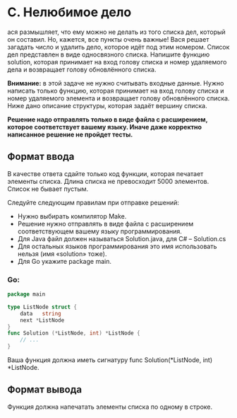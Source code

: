 # C. Нелюбимое дело

ася размышляет, что ему можно не делать из того списка дел, который он составил. 
Но, кажется, все пункты очень важные! Вася решает загадать число и удалить дело, которое идёт под этим номером. Список дел представлен в виде односвязного списка. Напишите функцию solution, которая принимает на вход голову списка и номер удаляемого дела и возвращает голову обновлённого списка.

**Внимание:** в этой задаче не нужно считывать входные данные. Нужно написать только функцию, которая принимает на вход голову списка и номер удаляемого элемента и возвращает голову обновлённого списка. 
Ниже дано описание структуры, которая задаёт вершину списка.

**Решение надо отправлять только в виде файла с расширением, которое соответствует вашему языку. Иначе даже корректно написанное решение не пройдет тесты.**

## Формат ввода

В качестве ответа сдайте только код функции, которая печатает элементы списка. Длина списка не превосходит 5000 элементов. 
Список не бывает пустым.

Следуйте следующим правилам при отправке решений:

- Нужно выбирать компилятор Make.
- Решение нужно отправлять в виде файла с расширением соответствующем вашему языку программирования.
- Для Java файл должен называться Solution.java, для C# – Solution.cs
- Для остальных языков программирования это имя использовать нельзя (имя «solution» тоже).
- Для Go укажите package main.

### Go:
```go
package main

type ListNode struct {
	data   string
	next *ListNode
}
func Solution (*ListNode, int) *ListNode {
	// ...
}
```

Ваша функция должна иметь сигнатуру func Solution(*ListNode, int) *ListNode.

## Формат вывода

Функция должна напечатать элементы списка по одному в строке.



